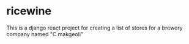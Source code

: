 # ricewine
This is a django react project for creating a list of stores for a brewery company named "C makgeoli"

